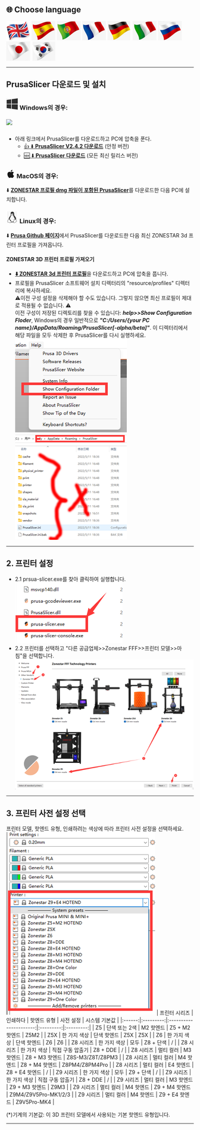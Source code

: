 ## <a id="choose-language">:globe_with_meridians: Choose language </a>
[![](../lanpic/EN.png)](https://github.com/ZONESTAR3D/Slicing-Guide/tree/master/PrusaSlicer/install.md)
[![](../lanpic/ES.png)](https://github.com/ZONESTAR3D/Slicing-Guide/tree/master/PrusaSlicer/install-es.md)
[![](../lanpic/PT.png)](https://github.com/ZONESTAR3D/Slicing-Guide/tree/master/PrusaSlicer/install-pt.md)
[![](../lanpic/FR.png)](https://github.com/ZONESTAR3D/Slicing-Guide/tree/master/PrusaSlicer/install-fr.md)
[![](../lanpic/DE.png)](https://github.com/ZONESTAR3D/Slicing-Guide/tree/master/PrusaSlicer/install-de.md)
[![](../lanpic/IT.png)](https://github.com/ZONESTAR3D/Slicing-Guide/tree/master/PrusaSlicer/install-it.md)
[![](../lanpic/RU.png)](https://github.com/ZONESTAR3D/Slicing-Guide/tree/master/PrusaSlicer/install-ru.md)
[![](../lanpic/JP.png)](https://github.com/ZONESTAR3D/Slicing-Guide/tree/master/PrusaSlicer/install-jp.md)
[![](../lanpic/KR.png)](https://github.com/ZONESTAR3D/Slicing-Guide/tree/master/PrusaSlicer/install-kr.md)
<!-- [![](./lanpic/SA.png)](https://github.com/ZONESTAR3D/Slicing-Guide/tree/master/PrusaSlicer/install-ar.md) -->

----
## PrusaSlicer 다운로드 및 설치
### ![](./win.jpg) Windows의 경우:
##### ![][VIDEO_INSTALL]
   - 아래 링크에서 PrusaSlicer를 다운로드하고 PC에 압축을 푼다.
     - [:+1: :arrow_down: **PrusaSlicer V2.4.2 다운로드**][PRUSASLICER_242] (안정 버전)
     - [:new: :arrow_down: **PrusaSlicer 다운로드**][PRUSASLICER] (모든 최신 릴리스 버전)

   ### ![](./macos.jpg) MacOS의 경우:
   :arrow_down: [**ZONESTAR 프로필 dmg 파일이 포함된 PrusaSlicer**][PRUSASLICER_IMG]를 다운로드한 다음 PC에 설치합니다.

   ### ![](./linux.jpg) Linux의 경우:
   :arrow_down: [**Prusa Github 페이지**][PRUSASLICER_RELEASE]에서 PrusaSlicer를 다운로드한 다음 최신 ZONESTAR 3d 프린터 프로필을 가져옵니다.

#### ZONESTAR 3D 프린터 프로필 가져오기
- [**:arrow_down: ZONESTAR 3d 프린터 프로필**](./Profiles.zip)을 다운로드하고 PC에 압축을 풉니다.
- 프로필을 PrusaSlicer 소프트웨어 설치 디렉터리의 "resource/profiles" 디렉터리에 복사하세요.     
:warning:이전 구성 설정을 삭제해야 할 수도 있습니다. 그렇지 않으면 최신 프로필이 제대로 적용될 수 없습니다. :warning:    
이전 구성이 저장된 디렉토리를 찾을 수 있습니다: ***help>>Show Configuration Floder***, Windows의 경우 일반적으로 ***"C:/Users/{your PC name}/AppData/Roaming/PrusaSlicer[-alpha/beta]"***. 이 디렉터리에서 해당 파일을 모두 삭제한 후 PrusaSlicer를 다시 실행하세요.    
![0](./pic/0.png) ![1](./pic/1.png)

-----
## 2. 프린터 설정
- 2.1 prsua-slicer.exe를 찾아 클릭하여 실행합니다.    
![](pic/run1.png)
- 2.2 프린터를 선택하고 "다른 공급업체>>Zonestar FFF>>프린터 모델>>마침"을 선택합니다.    
![](pic/run2.png)

-----
## 3. 프린터 사전 설정 선택
프린터 모델, 핫엔드 유형, 인쇄하려는 색상에 따라 프린터 사전 설정을 선택하세요.     
![](pic/run3.png)
| 프린터 시리즈 | 인쇄하다 | 핫엔드 유형 | 사전 설정 | 시스템 기본값 |
|:------:|:---------:|:----------------------:|:---------:|:---------:|
| Z5 | 단색 또는 2색 | M2 핫엔드 | Z5 + M2 핫엔드 | Z5M2 |
| Z5X | 한 가지 색상 | 단색 핫엔드 | Z5X | Z5X |
| Z6 | 한 가지 색상 | 단색 핫엔드 | Z6 | Z6 |
| Z8 시리즈 | 한 가지 색상 | 모두 | Z8 + 단색 | / |
| Z8 시리즈 | 한 가지 색상 | 직접 구동 압출기 | Z8 + DDE | / |
| Z8 시리즈 | 멀티 컬러 | M3 핫엔드 | Z8 + M3 핫엔드 | Z8S-M3/Z8T/Z8PM3 |
| Z8 시리즈 | 멀티 컬러 | M4 핫엔드 | Z8 + M4 핫엔드 | Z8PM4/Z8PM4Pro |
| Z8 시리즈 | 멀티 컬러 | E4 핫엔드 | Z8 + E4 핫엔드 | / |
| Z9 시리즈 | 한 가지 색상 | 모두 | Z9 + 단색 | / |
| Z9 시리즈 | 한 가지 색상 | 직접 구동 압출기 | Z8 + DDE | / |
| Z9 시리즈 | 멀티 컬러 | M3 핫엔드 | Z9 + M3 핫엔드 | Z9M3 |
| Z9 시리즈 | 멀티 컬러 | M4 핫엔드 | Z9 + M4 핫엔드 | Z9M4/Z9V5Pro-MK1/2/3 |
| Z9 시리즈 | 멀티 컬러 | M4 핫엔드 | Z9 + E4 핫엔드 | Z9V5Pro-MK4 |

(*)기계의 기본값: 이 3D 프린터 모델에서 사용되는 기본 핫엔드 유형입니다.

-----
[PRUSASLICER_242]: https://github.com/ZONESTAR3D/Slicing-Guide/releases/tag/PrusaSlicer2.4.2
[PRUSASLICER_IMG]: https://github.com/ZONESTAR3D/Slicing-Guide/releases/tag/2.4.2
[PRUSASLICER]: https://github.com/ZONESTAR3D/Slicing-Guide/releases
[PRUSASLICER_RELEASE]: https://github.com/prusa3d/PrusaSlicer/releases
[VIDEO_INSTALL]: https://github.com/ZONESTAR3D/Slicing-Guide/assets/29502731/ce48a22c-a9aa-45e8-8544-c1c67c7cd021
